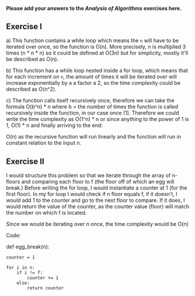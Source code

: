 #### Please add your answers to the ***Analysis of  Algorithms*** exercises here.

## Exercise I

a)
This function contains a while loop which means the `n` will have to be iterated over once, so the function is O(n). More precisely, n is multiplied 3 times (n * n * n) so it could be defined at O(3n) but for simplicity, mostly it'll be described as O(n).


b)
This function has a while loop nested inside a for loop, which means that for each increment on `n`, the amount of times it will be iterated over will increase exponentially by a a factor a 2, so the time complexity could be described as O(n^2).

c)
The function calls itself recursively once, therefore we can take the formula O(b^n) * n where b = the number of times the function is called recursively inside the function, in our case once (1). Therefore we could write the time complexity as O(1^n) * n or since anything to the power of 1 is 1, O(1) * n and finally arriving to the end: 

O(n) as the recursive function will run linearly and the function will run in constant relation to the input n.

## Exercise II

I would structure this problem so that we iterate through the array of n-floors and comparing each floor to f (the floor off of which an egg will break.) Before writing the for loop, I would instantiate a counter at 1 (for the first floor). In my for loop I would check if n floor equals f, if it doesn't, I would add 1 to the counter and go to the next floor to compare. If it does, I would return the value of the counter, as the counter value (floor) will match the number on which f is located. 

Since we would be iterating over n once, the time complexity would be O(n)

Code:

def egg_break(n):

    counter = 1

    for i in n:
        if i != f:
            counter += 1
        else:
            return counter
